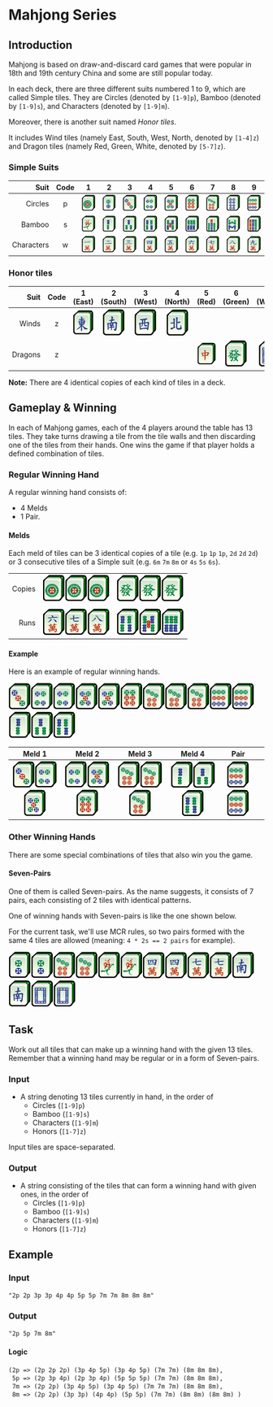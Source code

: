 # Mahjong Series

## Introduction
Mahjong is based on draw-and-discard card games that were popular in 18th and 19th century China and some are still popular today.

In each deck, there are three different suits numbered 1 to 9, which are called Simple tiles. They are Circles (denoted by `[1-9]p`), Bamboo (denoted by `[1-9]s`), and Characters (denoted by `[1-9]m`).

Moreover, there is another suit named *Honor tiles*.

It includes Wind tiles (namely East, South, West, North, denoted by `[1-4]z`) and Dragon tiles (namely Red, Green, White, denoted by `[5-7]z`).

### Simple Suits

|Suit|Code|1|2|3|4|5|6|7|8|9|
|---:|:---:|:---:|:---:|:---:|:---:|:---:|:---:|:---:|:---:|:---:|
|Circles|p|![1p](Resources/MJt1.png)|![2p](Resources/MJt2.png)|![3p](Resources/MJt3.png)|![4p](Resources/MJt4.png)|![5p](Resources/MJt5.png)|![6p](Resources/MJt6.png)|![7p](Resources/MJt7.png)|![8p](Resources/MJt8.png)|![9p](Resources/MJt9.png)|
|Bamboo|s|![1s](Resources/MJs1.png)|![2s](Resources/MJs2.png)|![3s](Resources/MJs3.png)|![4s](Resources/MJs4.png)|![5s](Resources/MJs5.png)|![6s](Resources/MJs6.png)|![7s](Resources/MJs7.png)|![8s](Resources/MJs8.png)|![9s](Resources/MJs9.png)|
|Characters|w|![1m](Resources/MJw1.png)|![2m](Resources/MJw2.png)|![3m](Resources/MJw3.png)|![4m](Resources/MJw4.png)|![5m](Resources/MJw5.png)|![6m](Resources/MJw6.png)|![7m](Resources/MJw7.png)|![8m](Resources/MJw8.png)|![9m](Resources/MJw9.png)|

### Honor tiles

|Suit|Code|1 (East)|2 (South)|3 (West)|4 (North)|5 (Red)|6 (Green)|7 (White)|
|---:|:---:|:---:|:---:|:---:|:---:|:---:|:---:|:---:|
|Winds|z|![1z](Resources/MJf1.png)|![2z](Resources/MJf2.png)|![3z](Resources/MJf3.png)|![4z](Resources/MJf4.png)|
|Dragons|z| | | | |![5z](Resources/MJd1.png)|![6z](Resources/MJd2.png)|![7z](Resources/MJd3.png)|


**Note:** There are 4 identical copies of each kind of tiles in a deck.

## Gameplay & Winning

In each of Mahjong games, each of the 4 players around the table has 13 tiles. They take turns drawing a tile from the tile walls and then discarding one of the tiles from their hands. One wins the game if that player holds a defined combination of tiles.

### Regular Winning Hand
A regular winning hand consists of:
* 4 Melds
* 1 Pair.

#### Melds
Each meld of tiles can be 3 identical copies of a tile (e.g. `1p` `1p` `1p`, `2d` `2d` `2d`) or 3 consecutive tiles of a Simple suit (e.g. `6m` `7m` `8m` or `4s` `5s` `6s`).

| | | |
|---:|:---:|:---:|
|Copies|![1p](Resources/MJt1.png)![1p](Resources/MJt1.png)![1p](Resources/MJt1.png)|![6z](Resources/MJd2.png)![6z](Resources/MJd2.png)![6z](Resources/MJd2.png)|
|| | |
|Runs|![6m](Resources/MJw6.png)![7m](Resources/MJw7.png)![8m](Resources/MJw8.png)|![4s](Resources/MJs4.png)![5s](Resources/MJs5.png)![6s](Resources/MJs6.png)|


#### Example 
Here is an example of regular winning hands.

![3p](Resources/MJt3.png)![4p](Resources/MJt4.png)![4p](Resources/MJt4.png)![5p](Resources/MJt5.png)![5p](Resources/MJt5.png)![6p](Resources/MJt6.png)![7p](Resources/MJt7.png)![7p](Resources/MJt7.png)![7p](Resources/MJt7.png)![9p](Resources/MJt9.png)![9p](Resources/MJt9.png)![2s](Resources/MJs2.png)![3s](Resources/MJs3.png)![4s](Resources/MJs4.png)

|Meld 1|Meld 2|Meld 3|Meld 4|Pair| |
|:---:|:---:|:---:|:---:|:---:|:---:|
|![3p](Resources/MJt3.png)![4p](Resources/MJt4.png)![5p](Resources/MJt5.png)|![4p](Resources/MJt4.png)![5p](Resources/MJt5.png)![6p](Resources/MJt6.png)|![7p](Resources/MJt7.png)![7p](Resources/MJt7.png)![7p](Resources/MJt7.png)|![2s](Resources/MJs2.png)![3s](Resources/MJs3.png)![4s](Resources/MJs4.png)|![9p](Resources/MJt9.png)![9p](Resources/MJt9.png)|

### Other Winning Hands

There are some special combinations of tiles that also win you the game.

#### Seven-Pairs

One of them is called Seven-pairs. As the name suggests, it consists of 7 pairs, each consisting of 2 tiles with identical patterns.

One of winning hands with Seven-pairs is like the one shown below.

For the current task, we'll use MCR rules, so two pairs formed with the same 4 tiles are allowed (meaning: `4 * 2s == 2 pairs` for example).

![2p](Resources/MJt2.png)![2p](Resources/MJt2.png)![7p](Resources/MJt7.png)![7p](Resources/MJt7.png)![1s](Resources/MJs1.png)![1s](Resources/MJs1.png)![4m](Resources/MJw4.png)![4m](Resources/MJw4.png)![7m](Resources/MJw7.png)![7m](Resources/MJw7.png)![2z](Resources/MJf2.png)![2z](Resources/MJf2.png)![7z](Resources/MJd3.png)![7z](Resources/MJd3.png)

## Task

Work out all tiles that can make up a winning hand with the given 13 tiles. Remember that a winning hand may be regular or in a form of Seven-pairs.

### Input
* A string denoting 13 tiles currently in hand, in the order of
    * Circles (`[1-9]p`)
    * Bamboo (`[1-9]s`)
    * Characters (`[1-9]m`)
    * Honors (`[1-7]z`)

Input tiles are space-separated.

### Output
* A string consisting of the tiles that can form a winning hand with given ones, in the order of
    * Circles (`[1-9]p`)
    * Bamboo (`[1-9]s`)
    * Characters (`[1-9]m`)
    * Honors (`[1-7]z`)

## Example
### Input
    "2p 2p 3p 3p 4p 4p 5p 5p 7m 7m 8m 8m 8m"


### Output
    "2p 5p 7m 8m"
    
#### Logic
    (2p => (2p 2p 2p) (3p 4p 5p) (3p 4p 5p) (7m 7m) (8m 8m 8m),
     5p => (2p 3p 4p) (2p 3p 4p) (5p 5p 5p) (7m 7m) (8m 8m 8m),
     7m => (2p 2p) (3p 4p 5p) (3p 4p 5p) (7m 7m 7m) (8m 8m 8m),
     8m => (2p 2p) (3p 3p) (4p 4p) (5p 5p) (7m 7m) (8m 8m) (8m 8m) )